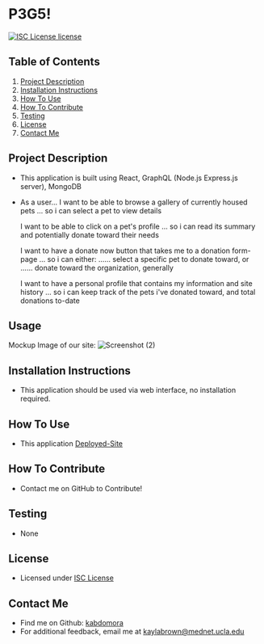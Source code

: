 # P3G5!

  [![ISC License license](https://img.shields.io/badge/License-ISC%20License-blue.svg)](https://choosealicense.com/licenses/isc)

  ## Table of Contents
  1. [Project Description](#project-description)
  2. [Installation Instructions](#installation-instructions)
  3. [How To Use](#how-to-use)
  4. [How To Contribute](#how-to-contribute)
  5. [Testing](#testing)
  6. [License](#license)
  7. [Contact Me](#contact-me)

  ## Project Description
  * This application is built using React, GraphQL (Node.js Express.js server), MongoDB
  
  * As a user...
      I want to be able to browse a gallery of currently housed pets
      ... so i can select a pet to view details

      I want to be able to click on a pet's profile
      ... so i can read its summary and potentially donate toward their needs

      I want to have a donate now button that takes me to a donation form-page
      ... so i can either:
      ...... select a specific pet to donate toward, or
      ...... donate toward the organization, generally

      I want to have a personal profile that contains my information and site history
      ... so i can keep track of the pets i've donated toward, and total donations to-date


  ## Usage 
  Mockup Image of our site: 
  ![Screenshot (2)](https://user-images.githubusercontent.com/112605303/229679990-5770df76-33ee-4621-9672-c8cc758f9f45.png)

  ## Installation Instructions
  * This application should be used via web interface, no installation required.

  ## How To Use
  * This application 
  [Deployed-Site]()

  ## How To Contribute
  * Contact me on GitHub to Contribute!
  
  ## Testing
  * None

  ## License
  * Licensed under [ISC License](https://choosealicense.com/licenses/isc)
  

  ## Contact Me
  * Find me on Github: [kabdomora](http://github.com/kabdomora)
  * For additional feedback, email me at [kaylabrown@mednet.ucla.edu](mailto:kaylabrown@mednet.ucla.edu)

